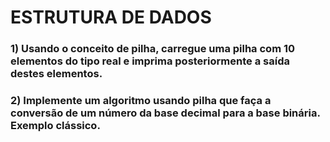 # ESTRUTURA DE DADOS

### 1) Usando o conceito de pilha, carregue uma pilha com 10 elementos do tipo real e imprima posteriormente a saída destes elementos.

### 2) Implemente um algoritmo usando pilha que faça a conversão de um número da base decimal para a base binária. Exemplo clássico. 
                                   
